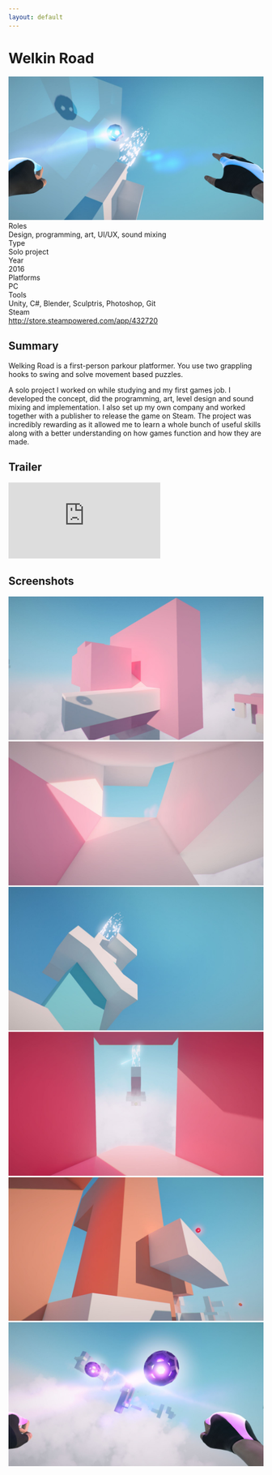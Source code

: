 ```yaml
---
layout: default
---
```

<div id="main">
    <div class="inner">
        <h1>Welkin Road</h1>
        <div class="row gtr-100">
            <div class="col-7"><span class="image fit"><img src="/images/welkin_road/screen_01.jpg" alt=""></span></div>
            <div class="col-5 info-box">
                <div class="title">Roles</div>
                <div class="info">Design, programming, art, UI/UX, sound mixing</div>
                <div class="title">Type</div>
                <div class="info">Solo project</div>
                <div class="title">Year</div>
                <div class="info">2016</div>
                <div class="title">Platforms</div>
                <div class="info">PC</div>
                <div class="title">Tools</div>
                <div class="info">Unity, C#, Blender, Sculptris, Photoshop, Git</div>
                <div class="title">Steam</div>
                <div class="info"><a href="http://store.steampowered.com/app/432720">http://store.steampowered.com/app/432720</a>
                </div>
            </div>
        </div>
        <h2>Summary</h2>
        <p>Welking Road is a first-person parkour platformer. You use two grappling hooks to swing and solve movement
            based puzzles.</p>
        <p>A solo project I worked on while studying and my first games job. I developed the concept, did the
            programming, art, level design and sound mixing and implementation. I also set up my own company and worked
            together with a publisher to release the game on Steam. The project was incredibly rewarding as it allowed
            me to learn a whole bunch of useful skills along with a better understanding on how games function and how
            they are made.</p>
        <h2>Trailer</h2>
        <div class="box alt">
            <div class="row aln-center gtr-uniform">
                <iframe class="yt_container" src="https://www.youtube.com/embed/qgHTXnd7DS8" title="Welkin Road Trailer"
                    frameborder="0"
                    allow="accelerometer; autoplay; clipboard-write; encrypted-media; gyroscope; picture-in-picture; web-share"
                    referrerpolicy="strict-origin-when-cross-origin" allowfullscreen></iframe>
            </div>
        </div>
        <h2>Screenshots</h2>
        <div class="box alt">
            <div class="row gtr-50">
                <div class="col-6 col-12-medium"><span class="image fit"><img src="/images/welkin_road/screen_02.jpg"
                            alt=""></span></div>
                <div class="col-6 col-12-medium"><span class="image fit"><img src="/images/welkin_road/screen_03.jpg"
                            alt=""></span></div>
                <div class="col-6 col-12-medium"><span class="image fit"><img src="/images/welkin_road/screen_04.jpg"
                            alt=""></span></div>
                <div class="col-6 col-12-medium"><span class="image fit"><img src="/images/welkin_road/screen_05.jpg"
                            alt=""></span></div>
                <div class="col-6 col-12-medium"><span class="image fit"><img src="/images/welkin_road/screen_06.jpg"
                            alt=""></span></div>
                <div class="col-6 col-12-medium"><span class="image fit"><img src="/images/welkin_road/screen_07.jpg"
                            alt=""></span></div>
            </div>
        </div>
    </div>
</div>